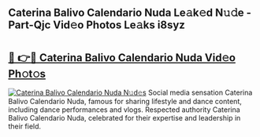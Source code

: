 ## Caterina Balivo Calendario Nuda Le𝚊k𝚎d N𝚞𝚍e - Part-Qjc Vid𝚎o Photos Le𝚊ks i8syz

# <h2><a href="http://fbeyfdz.evod.top/?m=Caterina+Balivo+Calendario+Nuda">🔗 👉🔴 Caterina Balivo Calendario Nuda Vid𝚎o Ph𝚘t𝚘s</a></h2>

[![Caterina Balivo Calendario Nuda N𝚞d𝚎s](https://i.imgur.com/8V9OHl7.gif)](http://fbeyfdz.evod.top/?m=Caterina+Balivo+Calendario+Nuda)
Social media sensation Caterina Balivo Calendario Nuda, famous for sharing lifestyle and dance content, including dance performances and vlogs. Respected authority Caterina Balivo Calendario Nuda, celebrated for their expertise and leadership in their field. 
